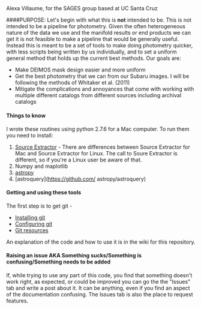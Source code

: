 ##
Alexa Villaume, for the SAGES group based at UC Santa Cruz


####PURPOSE:
Let's begin with what this is **not** intended to be. This is not intended to be a pipeline for photometry. Given the often heterogeneous nature of
the data we use and the manifold results or end products we can get it is not feasible to make a pipeline that would be generally useful. Instead
this is meant to be a set of tools to make doing photometry quicker, with less scripts being written by us individually, and to set a uniform
general method that holds up the current best methods. Our goals are:
* Make DEIMOS mask design easier and more uniform
* Get the best photometry that we can from our Subaru images. I will be following the methods of Whitaker et al. (2011)
* Mitigate the complications and annoyances that come with working with multiple different catalogs from different sources including archival
  catalogs 

#### Things to know

I wrote these routines using python 2.7.6 for a Mac computer. To run them you need to install:

1. [Source Extractor](http://www.astromatic.net/software/sextractor) - There are differences between Source Extractor for Mac and Source
   Extractor for Linux. The call to Soure Extractor is different, so if you're a Linux user be aware of that.
2. Numpy and maplotlib
3. [astropy](http://www.astropy.org/)
4. [astroquery](https://github.com/  astropy/astroquery)

#### Getting and using these tools

The first step is to get git - 

* [Installing git](http://docs.astropy.org/en/stable/development/workflow/git_install.html)
* [Configuring git](http://docs.astropy.org/en/stable/development/workflow/git_configure.html)
* [Git resources](http://docs.astropy.org/en/stable/development/workflow/git_resources.html)


An explanation of the code and how to use it is in the wiki for this repository.

#### Raising an issue AKA Something sucks/Something is confusing/Something needs to be added

If, while trying to use any part of this code, you find that something doesn't work right, as expected, or could be improved you can go the the
"Issues" tab and write a post about it. It can be anything, even if you find an aspect of the documentation confusing. The Issues tab is also the
place to request features. 

